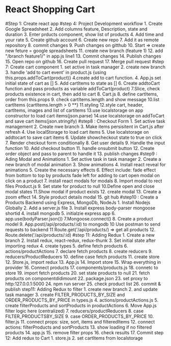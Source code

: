 # React Shopping Cart

#Step 1:  Create react app
#step 4: Project Development workflow
            1. Create Google Spreadsheet
            2. Add columns feature, Description, state and duration
            3. Enter prducts component, show list of products
            4. Add time and your rate
            5. Create github account
            6. Create new repo
            7. Add it as remote repository
            8. commit changes
            9. Push changes on gitthub
            10. Start => create new feture = google spreadsheets
            11. create new branch (feature 1)
            12. add "/branch feature1/" in app.js line1
            13. Commit changes
            14. Publish changes
            15. Open repo on github
            16. Create pull request
            17. Merge pull request
#step 7: Create cart component
        1. set active in task manager
        2. create new branch
        3. handle 'add to cart event' in product.js {using this.props.addToCart(product)}
        4.create add to cart function.
        4. App.js set initial state of cart as []
        5. Add cartItems to state as []
        6. Create addtoCart function and pass products as variable
            addToCart(product)
        7.Slice, check products existence in cart, then add to cart
        8. Cart.js 
        8. define cartItems, order from this.props
        9. check cartItems.length and show message
        10.list cartItems {cartItems.length > 0 **}
        11.styling
        12.style cart, header, cartItems, images and list of cartitems
        13.use localstorage on app constructor to load cart items(json.parse)
        14.use localstorage on addToCart and save cart items(json.stringify)
#step8 : Checkout Form
        1. Set active task management
        2. Create nwe branch
        3. Make items persisitent in Cart.js after refresh
        4. Use localStorage to load cart items
        5. Use localstorage on addtocart to save cart items
        6. Update showcheckout state to true on click
        7. Render checkout form conditionally
        8. Get user details
        9. Handle the input function
        10. Add checkout button
        11. handle onsubmit button
        12. Create order object and pass to parent to handle it
        13. publish changes
#step9 : Ading Modal and Animations
        1. Set active task in task manager
        2. Create a new branch of modal animation
        3. Show animations
        4. Install react reveal for animations
        5. Create the necessary effects
        6. Effect include: fade effect from bottom to top by products
                            fade left for adding to cart
                            open modal on click on a product
        7. install react modals for modals
        8. Import modal to rect files Product.js
        9. Set state for product to null
        10.Define open and close modal states
        11.Show modal if product exists
        12. create modal
        13. Create a zoom effect
        14. Style product details modal
        15. git hub 
#step10 : Create a Products Backend using Express, MongoDb, NodeJs
        1. Install Nodejs Globally
        2. Add a server.js file
        3. Install express body-parser mongoose shortid
        4. install mongodb
        5. initialzie express app
        6. app.use(bodyParser.json())
        7.Mongoose.connect()
        8. Create a product model
        9. App.post(/api/products/:id) to mongodb
        10 Use postman to send requests to backend
        11 Route.get('/api/products/) => get all products
        12. Route.delete('/api/products/:id)
#step 11: Adding Redux
        1. Create a new branch
        2. Install redux, react-redux, redux-thunk
        3. Set initial state after importing redux
        4. create types
        5. define fetch products
        6. actions/productActions
        7. declare fetch products
        8. create reducers
        9. reducers/ProductReducers
        10. define case fetch products
        11. create store
        12. Store.js, import redux
        13. App.js
        14. Import store
        15. Wrap everything in provider
        16. Connect products
        17. components/products.js
        18. connetc to store
        19. import fetch products
        20. set state products to null
        21. fetch products on componentdidimount
        22. package.json
        23. set proxy to http:127.0.0.1:5000
        24. npm run server
        25. check product list
        26. commit & publish
step11: Adding Redux to filter
        1. create new branch
        2. and update task manager
        3. create FILTER_PRODUCTS_BY_SIZE and ORDER_PRODUCTS_BY_PRICE in types.js
        4. actions/productActions.js
        5. create filterProducts and sortProducts in productActions
        6. Move App.js filter logic here (centralized)
        7. reducers/productReducers
        8. case FILTER_PRODUCTSBY_SIZE
        9. case ORDER_PRODUCTS_BY_PRICE
        10. filter.js
        11. connect props: size, sort, items and filteredItems
        12. connect actions: filterProducts and sortProducts
        13. show loading if no filtered products
        14. app.js
        15. remove filter props
        16. check results
        17. Commit
step 12: Add redux to Cart
        1. store.js
        2. set cartItems from localstorage